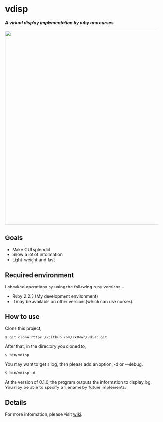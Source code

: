 # vdisp
#### *A virtual display implementation by ruby and curses*

<a href='https://i.gyazo.com/fbd5db8826c83cfe0b2b2263eb28ba07.png'>
  <img src='https://i.gyazo.com/fbd5db8826c83cfe0b2b2263eb28ba07.png' width='640' />
</a>

## Goals

- Make CUI splendid
- Show a lot of information
- Light-weight and fast

## Required environment
I checked operations by using the following ruby versions...

- Ruby 2.2.3 (My development environment)
- It may be available on other versions(which can use curses).

## How to use
Clone this project;

```
$ git clone https://github.com/rk0der/vdisp.git
```

After that, in the directory you cloned to,

```
$ bin/vdisp
```

You may want to get a log, then please add an option, -d or --debug.

```
$ bin/vdisp -d
```

At the version of 0.1.0, the program outputs the information to display.log.
You may be able to specify a filename by future implements.

## Details
For more information, please visit [wiki](https://github.com/rk0der/vdisp/wiki).
